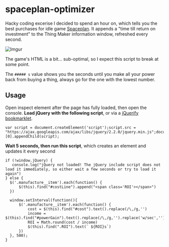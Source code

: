 # spaceplan-optimizer

Hacky coding excerise I decided to spend an hour on, which tells you the best purchases for idle game [Spaceplan](http://jhollands.co.uk/spaceplan/). It appends a "time till return on investment" to the Thing Maker information window, refreshed every second.

![Imgur](http://i.imgur.com/hhH5KkQ.png)

The game's HTML is a bit... sub-optimal, so I expect this script to break at some point.

The `##### s` value shows you the seconds until you make all your power back from buying a thing, always go for the one with the lowest number.

## Usage

Open inspect element after the page has fully loaded, then open the console. **Load jQuery with the following script**, or via a [jQuerify bookmarklet](https://mreidsma.github.io/bookmarklets/jquerify.html).

    var script = document.createElement('script');script.src = "https://ajax.googleapis.com/ajax/libs/jquery/2.2.0/jquery.min.js";document.getElementsByTagName('head')[0].appendChild(script);

**Wait 5 seconds, then run this script**, which creates an element and updates it every second

    if (!window.jQuery) {
       console.log("jQuery not loaded! The jQuery include script does not load it immediately, so either wait a few seconds or try to load it again")
    } else {
      $('.manufacture__item').each(function() { 
          $(this).find("#costLine").append("<span class='ROI'></span>")
      })

      window.setInterval(function(){
          $('.manufacture__item').each(function() { 
              cost = $(this).find("#cost").text().replace(/\,/g,'')
              income = $(this).find("#powerGain").text().replace(/\,/g,'').replace('w/sec','')
              ROI = Math.round(cost / income)
              $(this).find(".ROI").text(` ${ROI}s`)
          })
      }, 500);
    }
